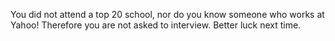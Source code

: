 You did not attend a top 20 school, nor do you know someone who works at Yahoo! Therefore you are not asked to interview. Better luck next time.

